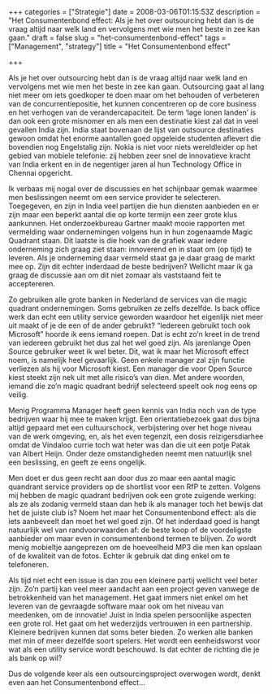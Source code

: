 +++
categories = ["Strategie"]
date = 2008-03-06T01:15:53Z
description = "Het Consumentenbond effect: Als je het over outsourcing hebt dan is de vraag altijd naar welk land en vervolgens met wie men het beste in zee kan gaan."
draft = false
slug = "het-consumentenbond-effect"
tags = ["Management", "strategy"]
title = "Het Consumentenbond effect"

+++


Als je het over outsourcing hebt dan is de vraag altijd naar welk land en vervolgens met wie men het beste in zee kan gaan. Outsourcing gaat al lang niet meer om iets goedkoper te doen maar om het behouden of verbeteren van de concurrentiepositie, het kunnen concentreren op de core business en het verhogen van de verandercapaciteit. De term ‘lage lonen landen’ is dan ook een grote misnomer en als men een destinatie kiest zal dat in veel gevallen India zijn. India staat bovenaan de lijst van outsource destinaties gewoon omdat het enorme aantallen goed opgeleide studenten aflevert die bovendien nog Engelstalig zijn. Nokia is niet voor niets wereldleider op het gebied van mobiele telefonie: zij hebben zeer snel de innovatieve kracht van India erkent en in de negentiger jaren al hun Technology Office in Chennai opgericht.

Ik verbaas mij nogal over de discussies en het schijnbaar gemak waarmee men beslissingen neemt om een service provider te selecteren. Toegegeven, en zijn in India veel partijen die hun diensten aanbieden en er zijn maar een beperkt aantal die op korte termijn een zeer grote klus aankunnen. Het onderzoekbureau Gartner maakt mooie rapporten met vermelding waar ondernemingen volgens hun in hun zogenaamde Magic Quadrant staan. Dit laatste is die hoek van de grafiek waar iedere onderneming zich graag ziet staan: innoverend en in staat om (op tijd) te leveren. Als je onderneming daar vermeld staat ga je daar graag de markt mee op. Zijn dit echter inderdaad de beste bedrijven? Wellicht maar ik ga graag de discussie aan om dit niet zomaar als vaststaand feit te acceptereren.

Zo gebruiken alle grote banken in Nederland de services van die magic quadrant ondernemingen. Soms gebruiken ze zelfs dezelfde. Is back office werk dan echt een utility service geworden waardoor het eigenlijk niet meer uit maakt of je de een of de ander gebruikt? “Iedereen gebruikt toch ook Microsoft” hoorde ik eens iemand roepen. Dat is echt zo’n kreet in de trend van iedereen gebruikt het dus zal het wel goed zijn. Als jarenlange Open Source gebruiker weet ik wel beter. Dit, wat ik maar het Microsoft effect noem, is namelijk heel gevaarlijk. Geen enkele manager zal zijn functie verliezen als hij voor Microsoft kiest. Een manager die voor Open Source kiest steekt zijn nek uit met alle risico’s van dien. Met andere woorden, iemand die zo’n magic quadrant bedrijf selecteerd speelt ook nog eens op veilig.

Menig Programma Manager heeft geen kennis van India noch van de type bedrijven waar hij mee te maken krijgt. Een orientatiebezoek gaat dus bijna altijd gepaard met een cultuurschock, verbijstering over het hoge niveau van de werk omgeving, en, als het even tegenzit, een dosis reizigersdiarhee omdat de Vindaloo currie toch wat heter was dan die uit een potje Patak van Albert Heijn. Onder deze omstandigheden neemt men natuurlijk snel een beslissing, en geeft ze eens ongelijk.

Men doet er dus geen recht aan door dus zo maar een aantal magic quandrant service providers op de shortlist voor een RfP te zetten. Volgens mij hebben de magic quadrant bedrijven ook een grote zuigende werking: als ze als zodanig vermeld staan dan heb ik als manager toch het bewijs dat het de juiste club is? Noem het maar het Consumentenbond effect: als die iets aanbeveelt dan moet het wel goed zijn. Of het inderdaad goed is hangt natuurlijk wel van randvoorwaarden af: de beste koop of de voordeligste aanbieder om maar even in consumentenbond termen te blijven. Zo wordt menig mobieltje aangeprezen om de hoeveelheid MP3 die men kan opslaan of de kwaliteit van de fotos. Echter ik gebruik dat ding enkel om te telefoneren.

Als tijd niet echt een issue is dan zou een kleinere partij wellicht veel beter zijn. Zo’n partij kan veel meer aandacht aan een project geven vanwege de betrokkenheid van het management. Het gaat immers niet enkel om het leveren van de gevraagde software maar ook om het niveau van meedenken, om de innovatie! Juist in India spelen persoonlijke aspecten een grote rol. Het gaat om het wederzijds vertrouwen in een partnership. Kleinere bedrijven kunnen dat soms beter bieden. Zo werken alle banken met min of meer dezelfde soort spelers. Het wordt een eenheidsworst voor wat als een utility service wordt beschouwd. Is dat echter de richting die je als bank op wil?

Dus de volgende keer als een outsourcingsproject overwogen wordt, denkt even aan het Consumentenbond effect…

